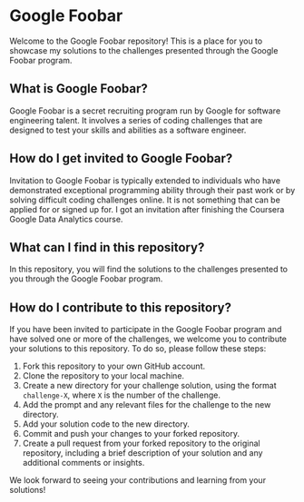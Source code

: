 # Google Foobar

Welcome to the Google Foobar repository! This is a place for you to showcase my solutions to the challenges presented through the Google Foobar program.

## What is Google Foobar?

Google Foobar is a secret recruiting program run by Google for software engineering talent. It involves a series of coding challenges that are designed to test your skills and abilities as a software engineer.

## How do I get invited to Google Foobar?

Invitation to Google Foobar is typically extended to individuals who have demonstrated exceptional programming ability through their past work or by solving difficult coding challenges online. It is not something that can be applied for or signed up for. I got an invitation after finishing the Coursera Google Data Analytics course.

## What can I find in this repository?

In this repository, you will find the solutions to the challenges presented to you through the Google Foobar program.

## How do I contribute to this repository?

If you have been invited to participate in the Google Foobar program and have solved one or more of the challenges, we welcome you to contribute your solutions to this repository. To do so, please follow these steps:

1. Fork this repository to your own GitHub account.
2. Clone the repository to your local machine.
3. Create a new directory for your challenge solution, using the format `challenge-X`, where `X` is the number of the challenge.
4. Add the prompt and any relevant files for the challenge to the new directory.
5. Add your solution code to the new directory.
6. Commit and push your changes to your forked repository.
7. Create a pull request from your forked repository to the original repository, including a brief description of your solution and any additional comments or insights.

We look forward to seeing your contributions and learning from your solutions!
